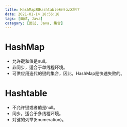```yaml
---
title: HashMap和Hashtable有什么区别？
date: 2021-01-14 18:56:18
tags: [面试, Java]
category: [面试, Java, 集合]
---
```


# HashMap

* 允许键和值是null。
* 非同步，适合于单线程环境。
* 可供应用迭代的键的集合，因此，HashMap是快速失败的。

# Hashtable

* 不允许键或者值是null。
* 同步，适合于多线程环境。
* 对键的列举(Enumeration)。
